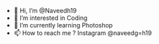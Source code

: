 - 👋 Hi, I’m @Naveedh19
- 👀 I’m interested in Coding
- 🌱 I’m currently learning Photoshop
- 📫 How to reach me ? Instagram @naveedg=h19
